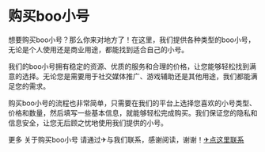 # 购买boo小号

想要购买boo小号？那么你来对地方了！在这里，我们提供各种类型的boo小号，无论是个人使用还是商业用途，都能找到适合自己的小号。

我们的boo小号拥有稳定的资源、优质的服务和合理的价格，让您能够轻松找到满意的选择。无论您是需要用于社交媒体推广、游戏辅助还是其他用途，我们都能满足您的需求。

购买boo小号的流程也非常简单，只需要在我们的平台上选择您喜欢的小号类型、价格和数量，然后填写一些基本信息，就能够轻松完成购买。我们保证您的隐私和信息安全，让您无后顾之忧地使用我们提供的小号。

更多 关于购买boo小号 请通过✈与我们联系，感谢阅读，谢谢！[✈点这里联系](https://abc.k02.cc)